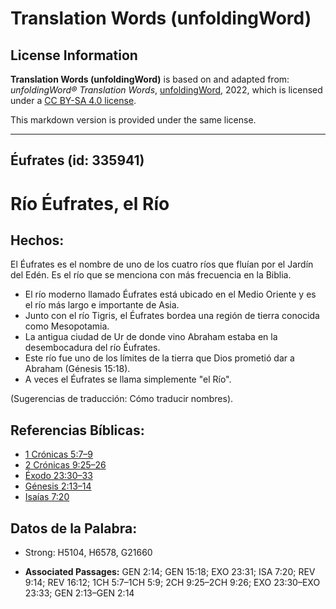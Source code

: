 # Translation Words (unfoldingWord)

## License Information

**Translation Words (unfoldingWord)** is based on and adapted from: _unfoldingWord® Translation Words_, [unfoldingWord](https://unfoldingword.org/utw), 2022, which is licensed under a [CC BY-SA 4.0 license](https://creativecommons.org/licenses/by-sa/4.0/legalcode.en).

This markdown version is provided under the same license.



--------------------------------

## Éufrates (id: 335941)

Río Éufrates, el Río
====================

Hechos:
-------

El Éufrates es el nombre de uno de los cuatro ríos que fluían por el Jardín del Edén. Es el río que se menciona con más frecuencia en la Biblia.

* El río moderno llamado Éufrates está ubicado en el Medio Oriente y es el río más largo e importante de Asia.
* Junto con el río Tigris, el Éufrates bordea una región de tierra conocida como Mesopotamia.
* La antigua ciudad de Ur de donde vino Abraham estaba en la desembocadura del río Éufrates.
* Este río fue uno de los límites de la tierra que Dios prometió dar a Abraham (Génesis 15:18\).
* A veces el Éufrates se llama simplemente "el Río".

(Sugerencias de traducción: Cómo traducir nombres).

Referencias Bíblicas:
---------------------

* [1 Crónicas 5:7–9](https://ref.ly/1Chr5:7-1Chr5:9)
* [2 Crónicas 9:25–26](https://ref.ly/2Chr9:25-2Chr9:26)
* [Éxodo 23:30–33](https://ref.ly/Exod23:30-Exod23:33)
* [Génesis 2:13–14](https://ref.ly/Gen2:13-Gen2:14)
* [Isaías 7:20](https://ref.ly/Isa7:20)

Datos de la Palabra:
--------------------

* Strong: H5104, H6578, G21660

* **Associated Passages:** GEN 2:14; GEN 15:18; EXO 23:31; ISA 7:20; REV 9:14; REV 16:12; 1CH 5:7–1CH 5:9; 2CH 9:25–2CH 9:26; EXO 23:30–EXO 23:33; GEN 2:13–GEN 2:14

